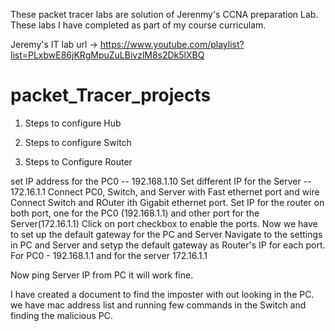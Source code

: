 These packet tracer labs are solution of Jerenmy's CCNA preparation Lab.
These labs I have completed as part of my course curriculam.

Jeremy's IT lab url -> https://www.youtube.com/playlist?list=PLxbwE86jKRgMpuZuLBivzlM8s2Dk5lXBQ


# packet_Tracer_projects


1. Steps to configure Hub




2.  Steps to configure Switch




3. Steps to Configure Router

set IP address for the PC0  -- 192.168.1.10
Set different IP for the Server -- 172.16.1.1
Connect PC0, Switch, and Server with Fast ethernet port and wire
Connect Switch and ROuter ith Gigabit ethernet port.
Set IP for the router on both port, one for the PC0 (192.168.1.1) and other port for the Server(172.16.1.1)
Click on port checkbox to enable the ports.
Now we have to set up the default gateway for the PC and Server
Navigate to the settings in PC and Server and setyp the default gateway as Router's IP for each port.
For PC0 - 192.168.1.1 and for the server 172.16.1.1

Now ping Server IP from PC it will work fine.

I have created a document to find the imposter with out looking in the PC. we have mac address list and running few commands in the Switch and finding the malicious PC.


